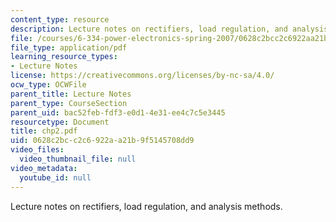 ```yaml
---
content_type: resource
description: Lecture notes on rectifiers, load regulation, and analysis methods.
file: /courses/6-334-power-electronics-spring-2007/0628c2bcc2c6922aa21b9f5145708dd9_chp2.pdf
file_type: application/pdf
learning_resource_types:
- Lecture Notes
license: https://creativecommons.org/licenses/by-nc-sa/4.0/
ocw_type: OCWFile
parent_title: Lecture Notes
parent_type: CourseSection
parent_uid: bac52feb-fdf3-e0d1-4e31-ee4c7c5e3445
resourcetype: Document
title: chp2.pdf
uid: 0628c2bc-c2c6-922a-a21b-9f5145708dd9
video_files:
  video_thumbnail_file: null
video_metadata:
  youtube_id: null
---
```

Lecture notes on rectifiers, load regulation, and analysis methods.